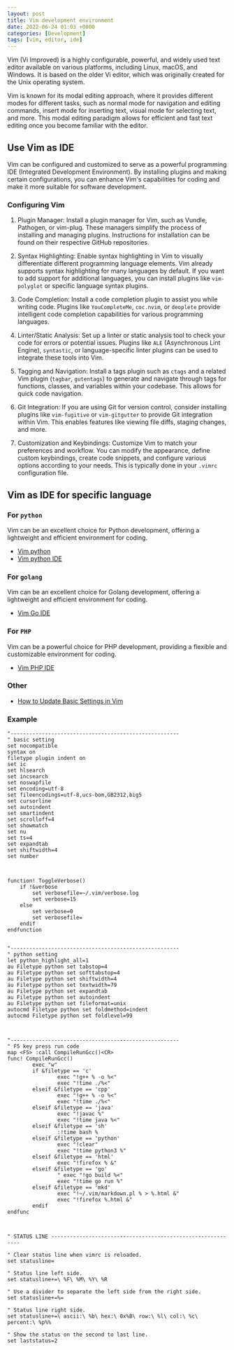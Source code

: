 ```yaml
---
layout: post
title: Vim development environment
date: 2022-06-24 01:03 +0000
categories: [Development]
tags: [vim, editor, ide]
---
```


Vim (Vi Improved) is a highly configurable, powerful, and widely used text editor available on various platforms, including Linux, macOS, and Windows. It is based on the older Vi editor, which was originally created for the Unix operating system.

Vim is known for its modal editing approach, where it provides different modes for different tasks, such as normal mode for navigation and editing commands, insert mode for inserting text, visual mode for selecting text, and more. This modal editing paradigm allows for efficient and fast text editing once you become familiar with the editor.


## Use Vim as IDE

Vim can be configured and customized to serve as a powerful programming IDE (Integrated Development Environment). By installing plugins and making certain configurations, you can enhance Vim's capabilities for coding and make it more suitable for software development. 

### Configuring Vim

1. Plugin Manager: Install a plugin manager for Vim, such as Vundle, Pathogen, or vim-plug. These managers simplify the process of installing and managing plugins. Instructions for installation can be found on their respective GitHub repositories.

1. Syntax Highlighting: Enable syntax highlighting in Vim to visually differentiate different programming language elements. Vim already supports syntax highlighting for many languages by default. If you want to add support for additional languages, you can install plugins like `vim-polyglot` or specific language syntax plugins.

1. Code Completion: Install a code completion plugin to assist you while writing code. Plugins like `YouCompleteMe`, `coc.nvim`, or `deoplete` provide intelligent code completion capabilities for various programming languages.

1. Linter/Static Analysis: Set up a linter or static analysis tool to check your code for errors or potential issues. Plugins like `ALE` (Asynchronous Lint Engine), `syntastic`, or language-specific linter plugins can be used to integrate these tools into Vim.

1. Tagging and Navigation: Install a tags plugin such as `ctags` and a related Vim plugin (`tagbar`, `gutentags`) to generate and navigate through tags for functions, classes, and variables within your codebase. This allows for quick code navigation.

1. Git Integration: If you are using Git for version control, consider installing plugins like `vim-fugitive` or `vim-gitgutter` to provide Git integration within Vim. This enables features like viewing file diffs, staging changes, and more.

1. Customization and Keybindings: Customize Vim to match your preferences and workflow. You can modify the appearance, define custom keybindings, create code snippets, and configure various options according to your needs. This is typically done in your `.vimrc` configuration file.


## Vim as IDE for specific language

### For `python`

Vim can be an excellent choice for Python development, offering a lightweight and efficient environment for coding.

* [Vim python](https://www.fullstackpython.com/vim.html)
* [Vim python IDE](https://zhuanlan.zhihu.com/p/30022074)


### For `golang`


Vim can be an excellent choice for Golang development, offering a lightweight and efficient environment for coding. 

* [Vim Go IDE](https://learnku.com/articles/24924)


### For `PHP`

Vim can be a powerful choice for PHP development, providing a flexible and customizable environment for coding.

* [Vim PHP IDE](https://thevaluable.dev/vim-php-ide/)

### Other

* [How to Update Basic Settings in Vim](https://www.freecodecamp.org/news/vimrc-configuration-guide-customize-your-vim-editor/)


### Example

```
"------------------------------------------------------
" basic setting
set nocompatible
syntax on
filetype plugin indent on
set ic
set hlsearch
set incsearch
set noswapfile
set encoding=utf-8
set fileencodings=utf-8,ucs-bom,GB2312,big5
set cursorline
set autoindent
set smartindent
set scrolloff=4
set showmatch
set nu
set ts=4
set expandtab
set shiftwidth=4
set number



function! ToggleVerbose()
    if !&verbose
        set verbosefile=~/.vim/verbose.log
        set verbose=15
    else
        set verbose=0
        set verbosefile=
    endif
endfunction


"------------------------------------------------------
" python setting
let python_highlight_all=1
au Filetype python set tabstop=4
au Filetype python set softtabstop=4
au Filetype python set shiftwidth=4
au Filetype python set textwidth=79
au Filetype python set expandtab
au Filetype python set autoindent
au Filetype python set fileformat=unix
autocmd Filetype python set foldmethod=indent
autocmd Filetype python set foldlevel=99



"------------------------------------------------------
" F5 key press run code
map <F5> :call CompileRunGcc()<CR>
func! CompileRunGcc()
        exec "w"
        if &filetype == 'c'
                exec "!g++ % -o %<"
                exec "!time ./%<"
        elseif &filetype == 'cpp'
                exec "!g++ % -o %<"
                exec "!time ./%<"
        elseif &filetype == 'java'
                exec "!javac %"
                exec "!time java %<"
        elseif &filetype == 'sh'
                :!time bash %
        elseif &filetype == 'python'
                exec "!clear"
                exec "!time python3 %"
        elseif &filetype == 'html'
                exec "!firefox % &"
        elseif &filetype == 'go'
                " exec "!go build %<"
                exec "!time go run %"
        elseif &filetype == 'mkd'
                exec "!~/.vim/markdown.pl % > %.html &"
                exec "!firefox %.html &"
        endif
endfunc



" STATUS LINE ------------------------------------------------------------

" Clear status line when vimrc is reloaded.
set statusline=

" Status line left side.
set statusline+=\ %F\ %M\ %Y\ %R

" Use a divider to separate the left side from the right side.
set statusline+=%=

" Status line right side.
set statusline+=\ ascii:\ %b\ hex:\ 0x%B\ row:\ %l\ col:\ %c\ percent:\ %p%%

" Show the status on the second to last line.
set laststatus=2


```
